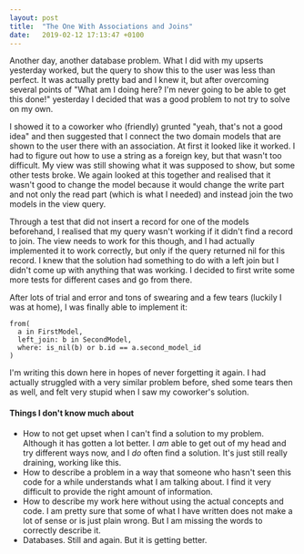 ```yaml
---
layout: post
title:  "The One With Associations and Joins"
date:   2019-02-12 17:13:47 +0100
---
```


Another day, another database problem. What I did with my upserts yesterday worked, but the query to show this to the user was less than perfect. It was actually pretty bad and I knew it, but after overcoming several points of "What am I doing here? I'm never going to be able to get this done!" yesterday I decided that was a good problem to not try to solve on my own.

I showed it to a coworker who (friendly) grunted "yeah, that's not a good idea" and then suggested that I connect the two domain models that are shown to the user there with an association. At first it looked like it worked. I had to figure out how to use a string as a foreign key, but that wasn't too difficult. My view was still showing what it was supposed to show, but some other tests broke. We again looked at this together and realised that it wasn't good to change the model because it would change the write part and not only the read part (which is what I needed) and instead join the two models in the view query.

Through a test that did not insert a record for one of the models beforehand, I realised that my query wasn't working if it didn't find a record to join. The view needs to work for this though, and I had actually implemented it to work correctly, but only if the query returned nil for this record. I knew that the solution had something to do with a left join but I didn't come up with anything that was working. I decided to first write some more tests for different cases and go from there.

After lots of trial and error and tons of swearing and a few tears (luckily I was at home), I was finally able to implement it:
```
from(
  a in FirstModel,
  left_join: b in SecondModel,
  where: is_nil(b) or b.id == a.second_model_id
)
```
I'm writing this down here in hopes of never forgetting it again. I had actually struggled with a very similar problem before, shed some tears then as well, and felt very stupid when I saw my coworker's solution.

#### Things I don't know much about
- How to not get upset when I can't find a solution to my problem. Although it has gotten a lot better. I *am* able to get out of my head and try different ways now, and I *do* often find a solution. It's just still really draining, working like this.
- How to describe a problem in a way that someone who hasn't seen this code for a while understands what I am talking about. I find it very difficult to provide the right amount of information.
- How to describe my work here without using the actual concepts and code. I am pretty sure that some of what I have written does not make a lot of sense or is just plain wrong. But I am missing the words to correctly describe it.
- Databases. Still and again. But it is getting better.
